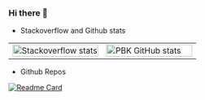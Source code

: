 ### Hi there 👋

<!-- 
https://github.com/anuraghazra/github-readme-stats

- 🔭 I’m currently working on ...
- 🌱 I’m currently learning ...
- 👯 I’m looking to collaborate on ...
- 🤔 I’m looking for help with ...
- 💬 Ask me about ...
- 📫 How to reach me: ...
- 😄 Pronouns: ...
- ⚡ Fun fact: ...
 -->

*   Stackoverflow and Github stats

<table border="0">
<tr>
<td width="50%">
<a href="https://stackoverflow.com/users/5681083/praveen-kulkarni?tab=topactivity" target="_blank" rel="noopener noreferrer">
<img src="https://stackoverflow-card.vercel.app/?userID=5681083&theme=stackoverflowdark" alt="Stackoverflow stats" style="width:100%;" style="width: 100%; height: 50%;"/>
</a>
</td>
<td width="50%">
<a href="https://github.com/pbk0" target="_blank" rel="noopener noreferrer">
<img src="https://github-readme-stats.vercel.app/api?username=pbk0&show_icons=true&theme=one_dark_pro&rank_icon=percentile&show=prs_merged&custom_title=Github%20stats%20for%20Praveen%20Kulkarni" alt="PBK GitHub stats" style="width:100%;" style="width: 100%; height: 50%;"/>
</a>
</table>

 





*   Github Repos
  
[![Readme Card](https://github-readme-stats.vercel.app/api/pin/?username=SpikingNeurons&repo=toolcraft&show_owner=true)](https://github.com/SpikingNeurons/toolcraft)
